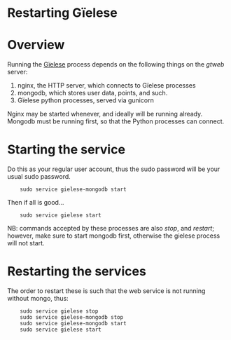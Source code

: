 Restarting Gïelese
==================

#  Overview

Running the [Gïelese](http://gielese.no/play/) process depends on the following
things on the *gtweb* server:

1. nginx, the HTTP server, which connects to Gïelese processes
1. mongodb, which stores user data, points, and such.
1. Gïelese python processes, served via gunicorn

Nginx may be started whenever, and ideally will be running already.
Mongodb must be running first, so that the Python processes can
connect.

#  Starting the service

Do this as your regular user account, thus the sudo password will be your usual
sudo password.

```
    sudo service gielese-mongodb start
```

Then if all is good...

```
    sudo service gielese start
```

NB: commands accepted by these processes are also *stop*, and *restart*; however,
make sure to start mongodb first, otherwise the gielese process will not start.

#  Restarting the services

The order to restart these is such that the web service is not running without mongo, thus:

```
    sudo service gielese stop
    sudo service gielese-mongodb stop
    sudo service gielese-mongodb start
    sudo service gielese start
```
